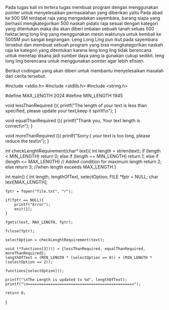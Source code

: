 Pada tugas kali ini tertera tugas membuat program dengan menggunakan pointer untuk menyelesaikan permasalahan yang diberikan yaitu Pada abad ke 500 SM terdapat raja yang mengadakan sayembara, barang siapa yang berhasil mengkategorikan 500 naskah pidato raja sesuai dengan kategori yang ditentukan maka dia akan diberi imbalan sebuah tanah seluas 500 hektar.leng long ling yang menggunakan mesin waktunya untuk kembali ke 500SM pun sangat kegirangan. Leng Long Ling pun ikut pada sayembara tersebut dan membuat sebuah program yang bisa mengkategorikan naskah raja ke kategori yang ditentukan karena leng long ling tidak berencana untuk menetap disana jadi sumber daya yang ia gunakan cukup sedikit. leng long ling berencana untuk menggunakan pointer agar lebih efisien.

Berikut codingan yang akan diberi untuk membantu menyelesaikan masalah dari cerita tersebut.

#include <stdio.h>
#include <stdlib.h>
#include <string.h>

#define MAX_LENGTH 2024
#define MIN_LENGTH 1945

void lessThanRequired (){
    printf("The length of your text is less than specified, please update your text,keep it spirit!\n");
}

void equalThanRequired (){
    printf("Thank you, Your text length is correct\n");
}

void moreThanRequired (){
    printf("Sorry:( your text is too long, please reduce the text\n");
}

int checkLenghtRequirement(char* text){
    int length = strlen(text);
    if (length < MIN_LENGTH)
        return 0;
    else if (length == MIN_LENGTH)
        return 1;
    else if (length <= MAX_LENGTH)  // Added condition for maximum length
        return 2;
    else
        return 3; //when length exceeds MAX_LENGTH
}

int main() {
    int length, lengthOfText, selectOption;
    FILE *fptr = NULL;
    char text[MAX_LENGTH];

    fptr = fopen("file.txt", "r");

    if(fptr == NULL){
        printf("Error");
        exit(1);
    }

    fgets(text, MAX_LENGTH, fptr);

    fclose(fptr);

    selectOption = checkLenghtRequirement(text);

    void (*functions[3])() = {lessThanRequired, equalThanRequired, moreThanRequired};
    lengthOfText = (MIN_LENGTH * (selectOption == 0)) + (MIN_LENGTH * (selectOption == 2));

    functions[selectOption]();

    printf("\nThe Length is updated to %d", lengthOfText);
    printf("\n===============================================");

    return 0;
}
